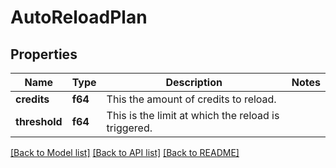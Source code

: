 # AutoReloadPlan

## Properties

Name | Type | Description | Notes
------------ | ------------- | ------------- | -------------
**credits** | **f64** | This the amount of credits to reload. | 
**threshold** | **f64** | This is the limit at which the reload is triggered. | 

[[Back to Model list]](../README.md#documentation-for-models) [[Back to API list]](../README.md#documentation-for-api-endpoints) [[Back to README]](../README.md)


